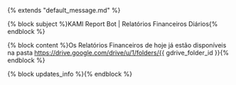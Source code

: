 {% extends "default_message.md" %}

{% block subject %}KAMI Report Bot | Relatórios Financeiros Diários{% endblock %}

{% block content %}Os Relatórios Financeiros de hoje já estão disponíveis na pasta
https://drive.google.com/drive/u/1/folders/{{ gdrive_folder_id }}{% endblock %}

{% block updates_info %}{% endblock %}